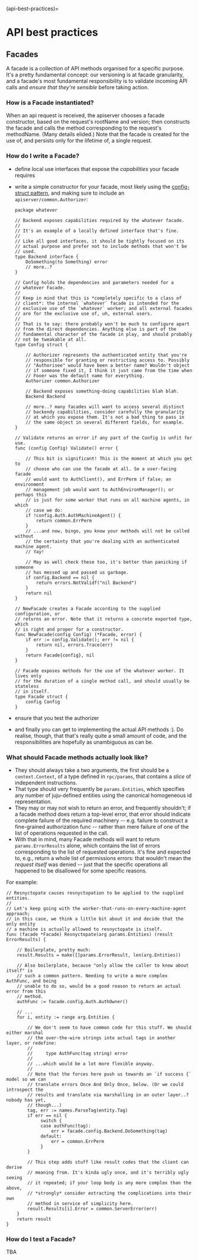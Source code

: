 (api-best-practices)=
# API best practices
## Facades

A facade is a collection of API methods organised for a specific purpose. It's a pretty fundamental concept: our
versioning is at facade granularity, and a facade's most fundamental responsibility is to validate incoming API calls
and *ensure that they're sensible* before taking action.

### How is a Facade instantiated?

When an api request is received, the apiserver chooses a facade constructor, based on the request's rootName and
version; then constructs the facade and calls the method corresponding to the request's methodName. (Many details
elided.) Note that the facade is created for the use of, and persists only for the lifetime of, a single request.

### How do I write a Facade?

* define local use interfaces that expose the *capabilities* your facade requires
* write a simple constructor for your facade, most likely using
  the [config-struct pattern](howto-implement-effective-config-structs.md), and making
  sure to include an `apiserver/common.Authorizer`:

      package whatever

      // Backend exposes capabilities required by the whatever facade.
      //
      // It's an example of a locally defined interface that's fine.
      //
      // Like all good interfaces, it should be tightly focused on its
      // actual purpose and prefer not to include methods that won't be
      // used.
      type Backend interface {
          DoSomething(to Something) error
          // more..?
      }

      // Config holds the dependencies and parameters needed for a
      // whatever Facade.
      //
      // Keep in mind that this is *completely specific to a class of
      // client*: the internal `whatever` facade is intended for the
      // exclusive use of the `whatever` worker; and all external facades
      // are for the exclusive use of, uh, external users.
      //
      // That is to say: there probably won't be much to configure apart
      // from the direct dependencies. Anything else is part of the
      // fundamental character of the facade in play, and should probably
      // not be tweakable at all.
      type Config struct {

          // Authorizer represents the authenticated entity that you're 
          // responsible for granting or restricting access to. Possibly
          // "Authorisee" would have been a better name? Wouldn't object
          // if someone fixed it, I think it just came from the time when
          // Fooer was the default name for everything.
          Authorizer common.Authorizer

          // Backend exposes something-doing capabilities blah blah.
          Backend Backend

          // more..? many facades will want to access several distinct
          // backendy capabilities, consider carefully the granularity
          // at which you expose them. It's not a bad thing to pass in
          // the same object in several different fields, for example.
      }

      // Validate returns an error if any part of the Config is unfit for use.
      func (config Config) Validate() error {

          // This bit is significant! This is the moment at which you get to
          // choose who can use the facade at all. So a user-facing facade
          // would want to AuthClient(), and ErrPerm if false; an environment
          // management job would want to AuthEnvironManager(); or perhaps this
          // is just for some worker that runs on all machine agents, in which
          // case we do:
          if !config.Auth.AuthMachineAgent() {
              return common.ErrPerm
          }
          // ...and now, bingo, you know your methods will not be called without
          // the certainty that you're dealing with an authenticated machine agent.
          // Yay!

          // May as well check these too, it's better than panicking if someone
          // has messed up and passed us garbage.
          if config.Backend == nil {
              return errors.NotValidf("nil Backend")
          }
          return nil
      }

      // NewFacade creates a Facade according to the supplied configuration, or
      // returns an error. Note that it returns a concrete exported type, which
      // is right and proper for a constructor.
      func NewFacade(config Config) (*Facade, error) {
          if err := config.Validate(); err != nil {
              return nil, errors.Trace(err)
          }
          return Facade{config}, nil
      }

      // Facade exposes methods for the use of the whatever worker. It lives only
      // for the duration of a single method call, and should usually be stateless
      // in itself.
      type Facade struct {
          config Config
      }

* ensure that you test the authorizer
* and finally you can get to implementing the actual API methods :). Do realise, though, that that's really quite a
  small amount of code, and the responsibilities are hopefully as unambiguous as can be.

### What should Facade methods actually look like?

* They should always take a two arguments, the first should be a `context.Context`, of a type defined in `rpc/params`,
  that contains a *slice* of independent instructions.
* That type should very frequently be `params.Entities`, which specifies any number of juju-defined entities using the
  canonical homogeneous id representation.
* They may or may not wish to return an error, and frequently shouldn't; if a facade method does return a top-level
  error, that error should indicate complete failure of the required machinery -- e.g. failure to construct a
  fine-grained authorization func -- rather than mere failure of one of the list of operations requested in the call.
* With that in mind, many Facade methods will want to return `params.ErrorResults` alone, which contains the list of
  errors corresponding to the list of requested operations. It's fine and expected to, e.g., return a whole list of
  permissions errors: that wouldn't mean the *request itself* was denied -- just that the specific operations all
  happened to be disallowed for some specific reasons.

For example:

    // Resnyctopate causes resnyctopation to be applied to the supplied entities.
    //
    // Let's keep going with the worker-that-runs-on-every-machine-agent approach;
    // in this case, we think a little bit about it and decide that the only entity
    // a machine is actually allowed to resnyctopate is itself. 
    func (facade *Facade) Resnyctopate(arg params.Entities) (result ErrorResults) {

        // Boilerplate, pretty much:
        result.Results = make([]params.ErrorResult, len(arg.Entities))

        // Also boilerplate, because "only allow the caller to know about itself" is
        // such a common pattern. Needing to write a more complex AuthFunc, and being
        // unable to do so, would be a good reason to return an actual error from this
        // method.
        authFunc := facade.config.Auth.AuthOwner()

        // ...
        for i, entity := range arg.Entities {

            // We don't seem to have common code for this stuff. We should either marshal
            // the over-the-wire strings into actual tags in another layer, or redefine:
            //
            //     type AuthFunc(tag string) error
            //
            // ...which would be a lot more flexible anyway.
            //
            // Note that the forces here push us towards an `if success {` model so we can
            // translate errors Once And Only Once, below. (Or we could introspect the
            // results and translate via marshalling in an outer layer..? nobody has yet,
            // though...)
            tag, err := names.ParseTag(entity.Tag)
            if err == nil {  
                 switch {
                 case authFunc(tag):
                     err = facade.config.Backend.DoSomething(tag)
                 default:
                     err = common.ErrPerm
                 }
            }

            // This step adds stuff like result codes that the client can derive
            // meaning from. It's kinda ugly once, and it's terribly ugly seeing
            // it repeated; if your loop body is any more complex than the above,
            // *strongly* consider extracting the complications into their own
            // method in service of simplicity here.
            result.Results[i].Error = common.ServerError(err) 
        }
        return result
    }

### How do I test a Facade?

TBA
